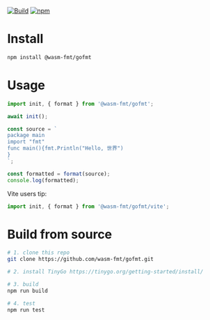 [![Build](https://github.com/wasm-fmt/gofmt/actions/workflows/build.yml/badge.svg)](https://github.com/wasm-fmt/gofmt/actions/workflows/build.yml)
[![npm](https://img.shields.io/npm/v/@wasm-fmt/gofmt)](https://www.npmjs.com/package/@wasm-fmt/gofmt)

# Install

```bash
npm install @wasm-fmt/gofmt
```

# Usage

```JavaScript
import init, { format } from '@wasm-fmt/gofmt';

await init();

const source = `
package main
import "fmt"
func main(){fmt.Println("Hello, 世界")
}
`;

const formatted = format(source);
console.log(formatted);
```

Vite users tip:

```JavaScript
import init, { format } from '@wasm-fmt/gofmt/vite';
```

# Build from source

```bash
# 1. clone this repo
git clone https://github.com/wasm-fmt/gofmt.git

# 2. install TinyGo https://tinygo.org/getting-started/install/

# 3. build
npm run build

# 4. test
npm run test
```
